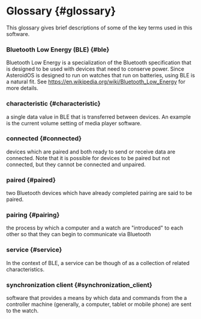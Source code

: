 # Glossary {#glossary} #
This glossary gives brief descriptions of some of the key terms used in this software.

### Bluetooth Low Energy (BLE) {#ble} ###
Bluetooth Low Energy is a specialization of the Bluetooth specification that is designed to be used with devices that need to conserve power.  Since AsteroidOS is designed to run on watches that run on batteries, using BLE is a natural fit.  See https://en.wikipedia.org/wiki/Bluetooth_Low_Energy for more details.

### characteristic {#characteristic} ###
a single data value in BLE that is transferred between devices.  An example is the current volume setting of media player software.

### connected {#connected} ###
devices which are paired and both ready to send or receive data are connected.  Note that it is possible for devices to be paired but not connected, but they cannot be connected and unpaired.

### paired {#paired} ###
two Bluetooth devices which have already completed pairing are said to be paired.

### pairing {#pairing} ###
the process by which a computer and a watch are "introduced" to each other so that they can begin to communicate via Bluetooth 

### service {#service} ###
In the context of BLE, a service can be though of as a collection of related characteristics.

### synchronization client {#synchronization_client} ###
software that provides a means by which data and commands from the a controller machine (generally, a computer, tablet or mobile phone) are sent to the watch.  
